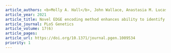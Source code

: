 ```yaml
---
article_authors: <b>Molly A. Hall</b>, John Wallace, Anastasia M. Lucas, Yuki Bradford, Shefali S. Verma, Bertram Müller, Myhsok, Kristin Passero, Jiayan Zhou, John McGuigan, Beibei Jiang, Sarah A. Pendergrass, Yanfei Zhang, Peggy Peissig, Murray Brilliant, Patrick Sleiman, Hakon Hakonarson, John B. Harley, Krzysztof Kiryluk, Kristel Van Steen, Jason H. Moore, Marylyn D. Ritchie.
article_year: 2021
article_title: Novel EDGE encoding method enhances ability to identify genetic interactions.
article_journal: PLoS Genetics
article_volume: 17(6)
article_pages:
article_url: https://doi.org/10.1371/journal.pgen.1009534
priority: 1
---
```

